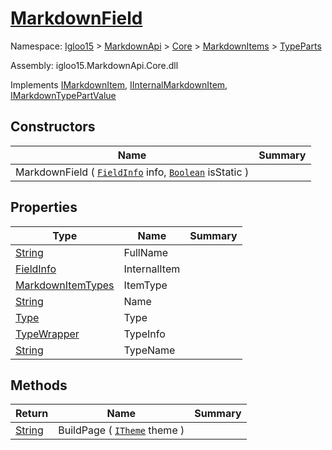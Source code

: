 # [MarkdownField](./MarkdownField.md)

Namespace: [Igloo15]() > [MarkdownApi]() > [Core](./../../README.md) > [MarkdownItems](./../README.md) > [TypeParts](./README.md)

Assembly: igloo15.MarkdownApi.Core.dll

Implements [IMarkdownItem](./../../Interfaces/IMarkdownItem.md), [IInternalMarkdownItem](), [IMarkdownTypePartValue](./../../Interfaces/IMarkdownTypePartValue.md)


## Constructors

| Name | Summary | 
| --- | --- | 
| MarkdownField ( [`FieldInfo`](https://docs.microsoft.com/en-us/dotnet/api/System.Reflection.FieldInfo) info, [`Boolean`](https://docs.microsoft.com/en-us/dotnet/api/System.Boolean) isStatic ) |  | 


## Properties

| Type | Name | Summary | 
| --- | --- | --- | 
| [String](https://docs.microsoft.com/en-us/dotnet/api/System.String) | FullName |  | 
| [FieldInfo](https://docs.microsoft.com/en-us/dotnet/api/System.Reflection.FieldInfo) | InternalItem |  | 
| [MarkdownItemTypes](./../../MarkdownItemTypes.md) | ItemType |  | 
| [String](https://docs.microsoft.com/en-us/dotnet/api/System.String) | Name |  | 
| [Type](https://docs.microsoft.com/en-us/dotnet/api/System.Type) | Type |  | 
| [TypeWrapper](./../../TypeWrapper.md) | TypeInfo |  | 
| [String](https://docs.microsoft.com/en-us/dotnet/api/System.String) | TypeName |  | 


## Methods

| Return | Name | Summary | 
| --- | --- | --- | 
| [String](https://docs.microsoft.com/en-us/dotnet/api/System.String) | BuildPage ( [`ITheme`](./../../Interfaces/ITheme.md) theme ) |  | 


